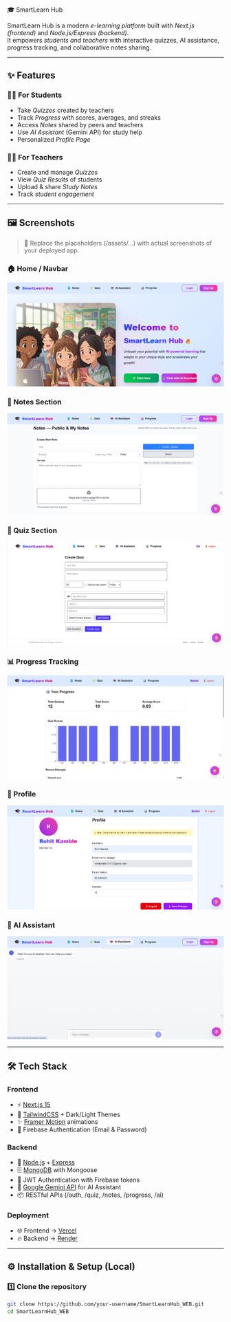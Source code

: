 🎓 SmartLearn Hub

SmartLearn Hub is a modern *e-learning platform* built with *Next.js (frontend)* and *Node.js/Express (backend)*.  
It empowers *students and teachers* with interactive quizzes, AI assistance, progress tracking, and collaborative notes sharing.

---

## ✨ Features

### 👩‍🎓 For Students
- Take *Quizzes* created by teachers  
- Track *Progress* with scores, averages, and streaks  
- Access *Notes* shared by peers and teachers  
- Use *AI Assistant* (Gemini API) for study help  
- Personalized *Profile Page*

### 👨‍🏫 For Teachers
- Create and manage *Quizzes*  
- View *Quiz Results* of students  
- Upload & share *Study Notes*  
- Track *student engagement*  

---

## 🖼 Screenshots

> 📌 Replace the placeholders (/assets/...) with actual screenshots of your deployed app.

### 🏠 Home / Navbar
![Home Page](./assets/home.png)

### 📝 Notes Section
![Notes Page](./assets/notes.png)

### 🧩 Quiz Section
![Quiz Page](./assets/quiz.png)

### 📊 Progress Tracking
![Progress Page](./assets/progress.png)

### 👤 Profile
![Profile Page](./assets/profile.png)

### 🤖 AI Assistant
![AI Assistant](./assets/ai-assistant.png)

---

## 🛠 Tech Stack

### Frontend
- ⚡ [Next.js 15](https://nextjs.org/)  
- 🎨 [TailwindCSS](https://tailwindcss.com/) + Dark/Light Themes  
- ✨ [Framer Motion](https://www.framer.com/motion/) animations  
- 🔑 Firebase Authentication (Email & Password)  

### Backend
- 🚀 [Node.js](https://nodejs.org/) + [Express](https://expressjs.com/)  
- 🗄 [MongoDB](https://www.mongodb.com/) with Mongoose  
- 🔑 JWT Authentication with Firebase tokens  
- 🤖 [Google Gemini API](https://ai.google.dev/) for AI Assistant  
- 📦 RESTful APIs (/auth, /quiz, /notes, /progress, /ai)  

### Deployment
- 🌐 Frontend → [Vercel](https://vercel.com/)  
- 🔥 Backend → [Render](https://render.com/)  

---

## ⚙ Installation & Setup (Local)

### 1️⃣ Clone the repository
```bash
git clone https://github.com/your-username/SmartLearnHub_WEB.git
cd SmartLearnHub_WEB
